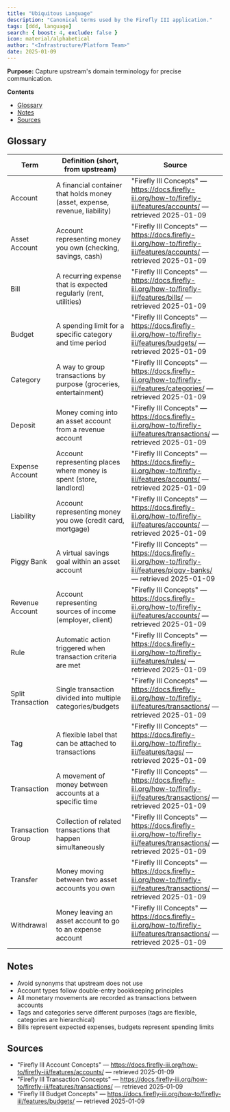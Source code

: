 ```yaml
---
title: "Ubiquitous Language"
description: "Canonical terms used by the Firefly III application."
tags: [ddd, language]
search: { boost: 4, exclude: false }
icon: material/alphabetical
author: "<Infrastructure/Platform Team>"
date: 2025-01-09
---
```


**Purpose:** Capture upstream's domain terminology for precise communication.

**Contents**
- [Glossary](#glossary)
- [Notes](#notes)
- [Sources](#sources)

## Glossary

| Term | Definition (short, from upstream) | Source |
|------|-----------------------------------|--------|
| Account | A financial container that holds money (asset, expense, revenue, liability) | "Firefly III Concepts" — https://docs.firefly-iii.org/how-to/firefly-iii/features/accounts/ — retrieved 2025-01-09 |
| Asset Account | Account representing money you own (checking, savings, cash) | "Firefly III Concepts" — https://docs.firefly-iii.org/how-to/firefly-iii/features/accounts/ — retrieved 2025-01-09 |
| Bill | A recurring expense that is expected regularly (rent, utilities) | "Firefly III Concepts" — https://docs.firefly-iii.org/how-to/firefly-iii/features/bills/ — retrieved 2025-01-09 |
| Budget | A spending limit for a specific category and time period | "Firefly III Concepts" — https://docs.firefly-iii.org/how-to/firefly-iii/features/budgets/ — retrieved 2025-01-09 |
| Category | A way to group transactions by purpose (groceries, entertainment) | "Firefly III Concepts" — https://docs.firefly-iii.org/how-to/firefly-iii/features/categories/ — retrieved 2025-01-09 |
| Deposit | Money coming into an asset account from a revenue account | "Firefly III Concepts" — https://docs.firefly-iii.org/how-to/firefly-iii/features/transactions/ — retrieved 2025-01-09 |
| Expense Account | Account representing places where money is spent (store, landlord) | "Firefly III Concepts" — https://docs.firefly-iii.org/how-to/firefly-iii/features/accounts/ — retrieved 2025-01-09 |
| Liability | Account representing money you owe (credit card, mortgage) | "Firefly III Concepts" — https://docs.firefly-iii.org/how-to/firefly-iii/features/accounts/ — retrieved 2025-01-09 |
| Piggy Bank | A virtual savings goal within an asset account | "Firefly III Concepts" — https://docs.firefly-iii.org/how-to/firefly-iii/features/piggy-banks/ — retrieved 2025-01-09 |
| Revenue Account | Account representing sources of income (employer, client) | "Firefly III Concepts" — https://docs.firefly-iii.org/how-to/firefly-iii/features/accounts/ — retrieved 2025-01-09 |
| Rule | Automatic action triggered when transaction criteria are met | "Firefly III Concepts" — https://docs.firefly-iii.org/how-to/firefly-iii/features/rules/ — retrieved 2025-01-09 |
| Split Transaction | Single transaction divided into multiple categories/budgets | "Firefly III Concepts" — https://docs.firefly-iii.org/how-to/firefly-iii/features/transactions/ — retrieved 2025-01-09 |
| Tag | A flexible label that can be attached to transactions | "Firefly III Concepts" — https://docs.firefly-iii.org/how-to/firefly-iii/features/tags/ — retrieved 2025-01-09 |
| Transaction | A movement of money between accounts at a specific time | "Firefly III Concepts" — https://docs.firefly-iii.org/how-to/firefly-iii/features/transactions/ — retrieved 2025-01-09 |
| Transaction Group | Collection of related transactions that happen simultaneously | "Firefly III Concepts" — https://docs.firefly-iii.org/how-to/firefly-iii/features/transactions/ — retrieved 2025-01-09 |
| Transfer | Money moving between two asset accounts you own | "Firefly III Concepts" — https://docs.firefly-iii.org/how-to/firefly-iii/features/transactions/ — retrieved 2025-01-09 |
| Withdrawal | Money leaving an asset account to go to an expense account | "Firefly III Concepts" — https://docs.firefly-iii.org/how-to/firefly-iii/features/transactions/ — retrieved 2025-01-09 |

## Notes

- Avoid synonyms that upstream does not use
- Account types follow double-entry bookkeeping principles
- All monetary movements are recorded as transactions between accounts
- Tags and categories serve different purposes (tags are flexible, categories are hierarchical)
- Bills represent expected expenses, budgets represent spending limits

## Sources
- "Firefly III Account Concepts" — https://docs.firefly-iii.org/how-to/firefly-iii/features/accounts/ — retrieved 2025-01-09
- "Firefly III Transaction Concepts" — https://docs.firefly-iii.org/how-to/firefly-iii/features/transactions/ — retrieved 2025-01-09
- "Firefly III Budget Concepts" — https://docs.firefly-iii.org/how-to/firefly-iii/features/budgets/ — retrieved 2025-01-09

<!-- ai-docs-metadata
{"last_audit":"2025-01-09","fingerprints":{"sources":{"https://docs.firefly-iii.org/how-to/firefly-iii/features/accounts/":"","https://docs.firefly-iii.org/how-to/firefly-iii/features/transactions/":"","https://docs.firefly-iii.org/how-to/firefly-iii/features/budgets/":""},"sections":{"ubiquitous-language":""}}}
-->